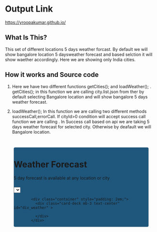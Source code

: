 Output Link
=======================

https://yroopakumar.github.io/

What Is This?
-------------

This set of different locations 5 days weather forcast. By default we will show bangalore location 5 daysweather forecast and based selction it will show waether accordingly. Here we are showing only India cities.

How it works and Source code
-----------------------------

1) Here we have two different functions getCities(); and loadWeather(); .  getCities(); in this function we are calling city.list.json from ther by default selecting Bangalore location and will show bangalore 5 days weather forecast. 

2) loadWeather(); In this function we are calling two different methods successCall,errorCall. If cityId>0 condition will accept success call function we are calling . In Success call based on api we are taking 5 days weather forecast for selected city. Otherwise by deafault we will Bangalore location.


<!doctype html>
<html lang="en">
  <head>
    <meta charset="utf-8">
    <meta name="viewport" content="width=device-width, initial-scale=1, shrink-to-fit=no">
    <meta name="description" content="">
    <meta name="author" content="">
    <link rel="icon" href="favicon.ico">
    <title>Weather Forecast</title>
    <!-- Bootstrap core CSS -->
    <link href="dist/css/bootstrap.min.css" rel="stylesheet">
    <!-- Custom styles for this template -->
    <link href="pricing.css" rel="stylesheet">
  </head>
  <body>
  	<div style=" padding: 2em;">
		    <div class="pricing-header px-3 py-3 pt-md-5 pb-md-4 mx-auto text-center"  style="background: url(images/weather.svg) no-repeat center #1f567c;background-size: cover; border:1px solid #ddd; border-radius: 5px;">
		      <h1 class="display-4">Weather Forecast</h1>
		      <p class="lead">5 day forecast is available at any location or city</p>
			  <h3 id="city"> </h3>
				  <select class="custom-select custom-select-lg mb-3" id="sel_cities" onchange="cityChanged()">
				  </select>
		   

		    <div class="container" style="padding: 2em;">
		      <div class="card-deck mb-3 text-center" id="div_weather" >

		      </div>
		    </div>
 </div>
	</div>
    <!-- Bootstrap core JavaScript
    ================================================== -->
    <!-- Placed at the end of the document so the pages load faster -->
	<script
  src="https://code.jquery.com/jquery-3.3.1.min.js"
  integrity="sha256-FgpCb/KJQlLNfOu91ta32o/NMZxltwRo8QtmkMRdAu8="
  crossorigin="anonymous"></script>
    <script src="assets/js/vendor/popper.min.js"></script>
    <script src="dist/js/bootstrap.min.js"></script>
    <script src="assets/js/vendor/holder.min.js"></script>
	<script src="moment.min.js"></script>
    <script>
      Holder.addTheme('thumb', {
        bg: '#55595c',
        fg: '#eceeef',
        text: 'Thumbnail'
      });
	  function callAjaxJson(url, dataToSend, _success, _error) {
			var _successhandler = function (response) {
				 _success(response);
			};
			var _errorhandler = function (response) {
				 _error(response);
			};
			$.ajax({
				type: "GET",
				url: url,
				//data: dataToSend,
				//contentType: "application/json; charset=utf-8",
				//dataType: "json",
				success: _successhandler,
				error: _errorhandler
			});
		}
	   
		function loadWeather(cityId){
			var key="be22248e27399bf8687078729acb5ae0";
			if(cityId>0){
			callAjaxJson("https://api.openweathermap.org/data/2.5/forecast?id="+cityId+"&APPID="+key+"&units=metric",null,successCall,errorCall);}
			else{
			var city="bangalore,IN";
			callAjaxJson("https://api.openweathermap.org/data/2.5/forecast?q="+city+"&APPID="+key+"&units=metric",null,successCall,errorCall);
			}
		}
		function successCall(output){
		if(output!=undefined && output.cod=="200"){
			console.log(output.city,name + " "+ output.city.country);
			$("#city").html(output.city.name + " "+ output.city.country);
				var count=0;
				var divdate="";
				var curDate=0;
				var curHour = 0;
				$.each(output.list, function( index, value ) {
				var hh= new Date(value.dt*1000);
				
				if(hh.getUTCDate()!=curDate && ( curHour==0 || hh.getUTCHours()==curHour)){
					console.log(value);
					if(curHour==0)
					{curHour=hh.getUTCHours();}
					console.log("-----------------");
					console.log(hh);
					console.log(hh.getUTCDate());
					console.log(hh.getUTCHours());
					console.log(curDate);
					console.log(curHour);
					console.log(hh.getUTCDate()!=curDate);
					console.log("-----------------");
					curDate=hh.getUTCDate();
					count++;
					if(count<=5){
					divdate=divdate+"<div class='card mb-2 box-shadow'>"
							+"<div class='card-header'>"
							+"<h5 class='my-0 font-weight-normal'>"+ moment(hh).format("DD-MM-YYYY") +" <small class='text-muted'> "+ moment(hh).format("HH:mm") +"</small></h5>"
							+"</div>"
							+"<div class='card-body'>"
							+"<h5 class='card-title pricing-card-title'>"+value.main.temp+" <small class='text-muted'> celsius</small></h5>"
							+"<img src='https://openweathermap.org/img/w/"+value.weather[0].icon+".png' alt='"+value.weather[0].description+"' title='"+value.weather[0].description+"'></img>"
							+"<ul class='list-unstyled mt-3 mb-4'>"
							+"<li ><strong>Max : </strong><small><b>" + value.main.temp_max+ "</b></small></li>"
							+"<li><strong>Min : </strong><small><b>" + value.main.temp_min + "</b></small> </li>"
							// +"<li>" + value.main.humidity+ " Humidity</li>"
							// +"<li>" + value.main.pressure+ " Pressure</li>"
							+"</ul>"
							+"</div>"
							+"</div>";
					}	
				}
			});
			if(divdate.length>0){
				$("#div_weather").html(divdate);
			}
		}else{
			alert("Ops.. Something went wrong");
		}
			
		}
		
		function errorCall(output){
			alert(output.responseJSON.message);
		};
		
		function getCities(){
		
			$.getJSON('https://raw.githubusercontent.com/yroopakumar/yroopakumar.github.io/master/current.city.list.json',function(data){
			
			data = jQuery.grep(data, function( a ) {
			  return a.country=="IN";
			});
			console.log("-----------------");
			console.log(data);
			console.log("-----------------");
			var output = '';  
			var sortedData= data.sort(function(a, b){
				console.log(a.name);
				var a1= a.name.toLowerCase(); b1= b.name.toLowerCase();
				if(a1== b1) return 0;
				return a1> b1? 1: -1;
			});
			$.each(sortedData, function(key,val){
			if(val.name.toLowerCase()=="bangalore")
			  output += '<option value="'+ val.id+'" selected>'+ val.name + " (" + val.country+ ')</option>';
			  else
			  output += '<option value="'+ val.id+'">'+ val.name + " (" + val.country+ ')</option>';
			});
			
			$('#sel_cities').html(output);
			});
		}
		function cityChanged(){
		 var x = document.getElementById("sel_cities").value;
		 loadWeather(x);
		}
		$( document ).ready(function() {
			getCities();
			loadWeather();
		});
    </script>
  </body>
</html>


